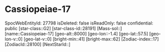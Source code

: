 ﻿---
location: [57.5,-1.4,8000]
type: Station
tags:
- astro/Star

---

# Cassiopeiae-17

SpocWebEntityId: 27798
isDeleted: false
isReadOnly: false
confidential: public
[star-class::G2]
[star-class-id::28191]
[Mass-sol::]
[name::Cassiopeiae-17]
[geo-alt::8000]
[geo-lon::-1.4]
[geo-lat::57.5]
[geo-lon-v::0]
[geo-lat-v::0]
[bright-min::41]
[bright-max::62]
[Zodiac-index::17]
[ZodiacId::28100]
[NextStarId::]

